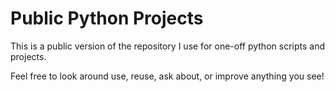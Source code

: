 # Public Python Projects
This is a public version of the repository I use for one-off python scripts and projects.

Feel free to look around use, reuse, ask about, or improve anything you see!

